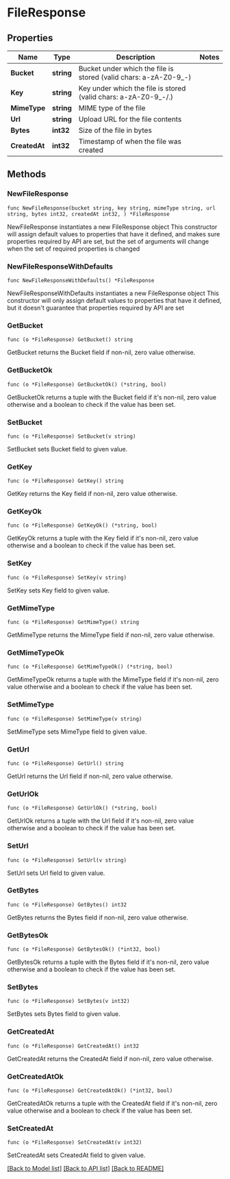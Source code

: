 # FileResponse

## Properties

Name | Type | Description | Notes
------------ | ------------- | ------------- | -------------
**Bucket** | **string** | Bucket under which the file is stored (valid chars: a-zA-Z0-9_-) | 
**Key** | **string** | Key under which the file is stored (valid chars: a-zA-Z0-9_-/.) | 
**MimeType** | **string** | MIME type of the file | 
**Url** | **string** | Upload URL for the file contents | 
**Bytes** | **int32** | Size of the file in bytes | 
**CreatedAt** | **int32** | Timestamp of when the file was created | 

## Methods

### NewFileResponse

`func NewFileResponse(bucket string, key string, mimeType string, url string, bytes int32, createdAt int32, ) *FileResponse`

NewFileResponse instantiates a new FileResponse object
This constructor will assign default values to properties that have it defined,
and makes sure properties required by API are set, but the set of arguments
will change when the set of required properties is changed

### NewFileResponseWithDefaults

`func NewFileResponseWithDefaults() *FileResponse`

NewFileResponseWithDefaults instantiates a new FileResponse object
This constructor will only assign default values to properties that have it defined,
but it doesn't guarantee that properties required by API are set

### GetBucket

`func (o *FileResponse) GetBucket() string`

GetBucket returns the Bucket field if non-nil, zero value otherwise.

### GetBucketOk

`func (o *FileResponse) GetBucketOk() (*string, bool)`

GetBucketOk returns a tuple with the Bucket field if it's non-nil, zero value otherwise
and a boolean to check if the value has been set.

### SetBucket

`func (o *FileResponse) SetBucket(v string)`

SetBucket sets Bucket field to given value.


### GetKey

`func (o *FileResponse) GetKey() string`

GetKey returns the Key field if non-nil, zero value otherwise.

### GetKeyOk

`func (o *FileResponse) GetKeyOk() (*string, bool)`

GetKeyOk returns a tuple with the Key field if it's non-nil, zero value otherwise
and a boolean to check if the value has been set.

### SetKey

`func (o *FileResponse) SetKey(v string)`

SetKey sets Key field to given value.


### GetMimeType

`func (o *FileResponse) GetMimeType() string`

GetMimeType returns the MimeType field if non-nil, zero value otherwise.

### GetMimeTypeOk

`func (o *FileResponse) GetMimeTypeOk() (*string, bool)`

GetMimeTypeOk returns a tuple with the MimeType field if it's non-nil, zero value otherwise
and a boolean to check if the value has been set.

### SetMimeType

`func (o *FileResponse) SetMimeType(v string)`

SetMimeType sets MimeType field to given value.


### GetUrl

`func (o *FileResponse) GetUrl() string`

GetUrl returns the Url field if non-nil, zero value otherwise.

### GetUrlOk

`func (o *FileResponse) GetUrlOk() (*string, bool)`

GetUrlOk returns a tuple with the Url field if it's non-nil, zero value otherwise
and a boolean to check if the value has been set.

### SetUrl

`func (o *FileResponse) SetUrl(v string)`

SetUrl sets Url field to given value.


### GetBytes

`func (o *FileResponse) GetBytes() int32`

GetBytes returns the Bytes field if non-nil, zero value otherwise.

### GetBytesOk

`func (o *FileResponse) GetBytesOk() (*int32, bool)`

GetBytesOk returns a tuple with the Bytes field if it's non-nil, zero value otherwise
and a boolean to check if the value has been set.

### SetBytes

`func (o *FileResponse) SetBytes(v int32)`

SetBytes sets Bytes field to given value.


### GetCreatedAt

`func (o *FileResponse) GetCreatedAt() int32`

GetCreatedAt returns the CreatedAt field if non-nil, zero value otherwise.

### GetCreatedAtOk

`func (o *FileResponse) GetCreatedAtOk() (*int32, bool)`

GetCreatedAtOk returns a tuple with the CreatedAt field if it's non-nil, zero value otherwise
and a boolean to check if the value has been set.

### SetCreatedAt

`func (o *FileResponse) SetCreatedAt(v int32)`

SetCreatedAt sets CreatedAt field to given value.



[[Back to Model list]](../README.md#documentation-for-models) [[Back to API list]](../README.md#documentation-for-api-endpoints) [[Back to README]](../README.md)


